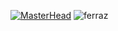 [![MasterHead](https://w.wallhaven.cc/full/ym/wallhaven-ymvmek.jpg)](https://github.com/v6n)
![ferraz](https://spotify-recently-played-readme.vercel.app/api?user=i9mos1g5d2m5vackjh27bsfvj&count={count})
